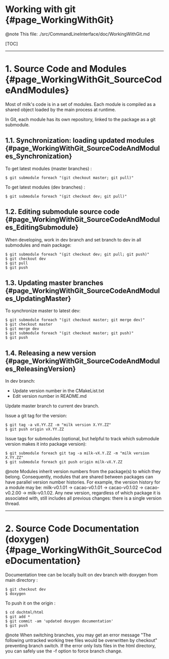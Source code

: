 # Working with git {#page_WorkingWithGit}

@note This file: ./src/CommandLineInterface/doc/WorkingWithGit.md



[TOC]




***

# 1. Source Code and Modules {#page_WorkingWithGit_SourceCodeAndModules}

Most of milk's code is in a set of modules. Each module is compiled as a shared object loaded by the main process at runtime.

In Git, each module has its own repository, linked to the package as a git submodule.




## 1.1. Synchronization: loading updated modules {#page_WorkingWithGit_SourceCodeAndModules_Synchronization}

To get latest modules (master branches) :

	$ git submodule foreach "(git checkout master; git pull)"

To get latest modules (dev branches) :

	$ git submodule foreach "(git checkout dev; git pull)"


## 1.2. Editing submodule source code {#page_WorkingWithGit_SourceCodeAndModules_EditingSubmodule}

When developing, work in dev branch and set branch to dev in all submodules and main package:

	$ git submodule foreach "(git checkout dev; git pull; git push)"
	$ git checkout dev
	$ git pull
	$ git push


## 1.3. Updating master branches {#page_WorkingWithGit_SourceCodeAndModules_UpdatingMaster}

To synchronize master to latest dev:

	$ git submodule foreach "(git checkout master; git merge dev)"
	$ git checkout master
	$ git merge dev
	$ git submodule foreach "(git checkout master; git push)"
	$ git push


## 1.4. Releasing a new version {#page_WorkingWithGit_SourceCodeAndModules_ReleasingVersion}

In dev branch:
- Update version number in the CMakeList.txt
- Edit version number in README.md

Update master branch to current dev branch.

Issue a git tag for the version:

	$ git tag -a vX.YY.ZZ -m "milk version X.YY.ZZ"
	$ git push origin vX.YY.ZZ

Issue tags for submodules (optional, but helpful to track which submodule version makes it into package version):

	$ git submodule foreach git tag -a milk-vX.Y.ZZ -m "milk version X.YY.ZZ"
	$ git submodule foreach git push origin milk-vX.Y.ZZ

@note Modules inherit version numbers from the package(s) to which they belong. Consequently, modules that are shared between packages can have parallel version number histories. For example, the version history for a module may be: milk-v0.1.01 -> cacao-v0.1.01 -> cacao-v0.1.02 -> cacao-v0.2.00 -> milk-v0.1.02. Any new version, regardless of which package it is associated with, still includes all previous changes: there is a single version thread.



***


# 2. Source Code Documentation (doxygen) {#page_WorkingWithGit_SourceCodeDocumentation}

Documentation tree can be locally built on dev branch with doxygen from main directory  :

	$ git checkout dev
	$ doxygen

To push it on the origin :

	$ cd dochtml/html
	$ git add *
	$ git commit -am 'updated doxygen documentation'
	$ git push


@note When switching branches, you may get an error message "The following untracked working tree files would be overwritten by checkout" preventing branch switch. If the error only lists files in the html directory, you can safely use the -f option to force branch change.
